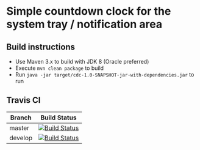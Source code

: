 # Simple countdown clock for the system tray / notification area

## Build instructions

* Use Maven 3.x to build with JDK 8 (Oracle preferred)
* Execute `mvn clean package` to build
* Run `java -jar target/cdc-1.0-SNAPSHOT-jar-with-dependencies.jar` to run

## Travis CI

|  Branch | Build Status |
|  ------ | ------------ |
| master  |[![Build Status](https://travis-ci.org/axelknauf/cdc.svg?branch=master)](https://travis-ci.org/axelknauf/cdc)|
| develop |[![Build Status](https://travis-ci.org/axelknauf/cdc.svg?branch=develop)](https://travis-ci.org/axelknauf/cdc)|




